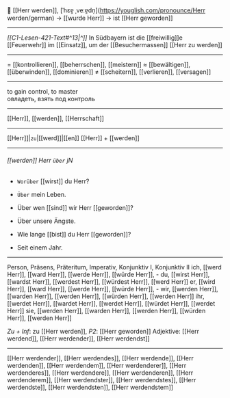 👑 [[Herr werden]], [ˈhɛɐ̯ ˌveːɐ̯dn̩](https://youglish.com/pronounce/Herr werden/german) → [[wurde Herr]] → ist [[Herr geworden]]

---
*[[C1-Lesen-421-Text#^13|^]]* In Südbayern ist die [[freiwillig]]e [[Feuerwehr]] im [[Einsatz]], um der [[Besuchermassen]] [[Herr zu werden]]

---
= [[kontrollieren]], [[beherrschen]], [[meistern]]
≈ [[bewältigen]], [[überwinden]], [[dominieren]]
≠ [[scheitern]], [[verlieren]], [[versagen]]

---
to gain control, to master  
овладеть, взять под контроль

---
[[Herr]], [[werden]], [[Herrschaft]]

---
[[Herr]]|`zu`|[[werd]]|[[en]]
[[Herr]] + [[werden]]


---
###### [[werden]] Herr `über` jN
- `Worüber` [[wirst]] du Herr?
- `Über` mein Leben.

- Über wen [[sind]] wir Herr [[geworden]]?
- Über unsere Ängste.

- Wie lange [[bist]] du Herr [[geworden]]?
- Seit einem Jahr.

---
Person, Präsens, Präteritum, Imperativ, Konjunktiv I, Konjunktiv II
ich, [[werd Herr]], [[ward Herr]], [[werde Herr]], [[würde Herr]], -
du, [[wirst Herr]], [[wardst Herr]], [[werdest Herr]], [[würdest Herr]], [[werd Herr]]
er, [[wird Herr]], [[ward Herr]], [[werde Herr]], [[würde Herr]], -
wir, [[werden Herr]], [[warden Herr]], [[werden Herr]], [[würden Herr]], [[werden Herr]]
ihr, [[werdet Herr]], [[wardet Herr]], [[werdet Herr]], [[würdet Herr]], [[werdet Herr]]
sie, [[werden Herr]], [[warden Herr]], [[werden Herr]], [[würden Herr]], [[werden Herr]]

*Zu + Inf*: zu [[Herr werden]], *P2*: [[Herr geworden]]
Adjektive: [[Herr werdend]], [[Herr werdender]], [[Herr werdendst]]

---
[[Herr werdender]], [[Herr werdendes]], [[Herr werdende]], [[Herr werdenden]], [[Herr werdendem]], [[Herr werdenderer]], [[Herr werdenderes]], [[Herr werdendere]], [[Herr werdenderen]], [[Herr werdenderem]], [[Herr werdendster]], [[Herr werdendstes]], [[Herr werdendste]], [[Herr werdendsten]], [[Herr werdendstem]]